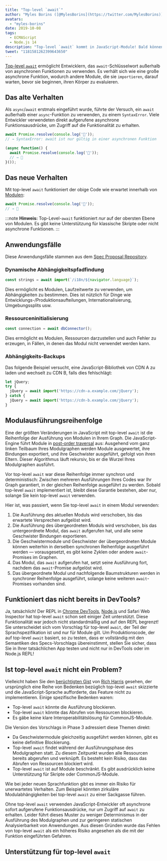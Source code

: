 ```yaml
---
title: "Top-level `await`"
author: "Myles Borins ([@MylesBorins](https://twitter.com/MylesBorins))"
avatars:
  - "myles-borins"
date: 2019-10-08
tags:
  - ECMAScript
  - Node.js 14
description: "Top-level `await` kommt in JavaScript-Module! Bald können Sie `await` verwenden, ohne sich in einer asynchronen Funktion befinden zu müssen."
tweet: "1181581262399643650"
---
```

[Top-level `await`](https://github.com/tc39/proposal-top-level-await) ermöglicht Entwicklern, das `await`-Schlüsselwort außerhalb von asynchronen Funktionen zu verwenden. Es verhält sich wie eine große asynchrone Funktion, wodurch andere Module, die sie `importieren`, darauf warten, bevor sie beginnen, ihren Körper zu evaluieren.

<!--truncate-->
## Das alte Verhalten

Als `async`/`await` erstmals eingeführt wurde, führte der Versuch, ein `await` außerhalb einer `async`-Funktion zu verwenden, zu einem `SyntaxError`. Viele Entwickler verwendeten direkt aufgerufene asynchrone Funktionsausdrücke, um Zugriff auf die Funktionalität zu erhalten.

```js
await Promise.resolve(console.log('🎉'));
// → SyntaxError: await ist nur gültig in einer asynchronen Funktion

(async function() {
  await Promise.resolve(console.log('🎉'));
  // → 🎉
}());
```

## Das neue Verhalten

Mit top-level `await` funktioniert der obige Code wie erwartet innerhalb von [Modulen](/features/modules):

```js
await Promise.resolve(console.log('🎉'));
// → 🎉
```

:::note
**Hinweis:** Top-Level-`await` funktioniert _nur_ auf der obersten Ebene von Modulen. Es gibt keine Unterstützung für klassische Skripte oder nicht asynchrone Funktionen.
:::

## Anwendungsfälle

Diese Anwendungsfälle stammen aus dem [Spec Proposal Repository](https://github.com/tc39/proposal-top-level-await#use-cases).

### Dynamische Abhängigkeitspfadfindung

```js
const strings = await import(`/i18n/${navigator.language}`);
```

Dies ermöglicht es Modulen, Laufzeitwerte zu verwenden, um Abhängigkeiten zu bestimmen. Dies ist nützlich für Dinge wie Entwicklungs-/Produktionsaufteilungen, Internationalisierung, Umgebungssplits usw.

### Ressourceninitialisierung

```js
const connection = await dbConnector();
```

Dies ermöglicht es Modulen, Ressourcen darzustellen und auch Fehler zu erzeugen, in Fällen, in denen das Modul nicht verwendet werden kann.

### Abhängigkeits-Backups

Das folgende Beispiel versucht, eine JavaScript-Bibliothek von CDN A zu laden und wechselt zu CDN B, falls dies fehlschlägt:

```js
let jQuery;
try {
  jQuery = await import('https://cdn-a.example.com/jQuery');
} catch {
  jQuery = await import('https://cdn-b.example.com/jQuery');
}
```

## Modulausführungsreihenfolge

Eine der größten Veränderungen in JavaScript mit top-level `await` ist die Reihenfolge der Ausführung von Modulen in Ihrem Graph. Die JavaScript-Engine führt Module in [post-order traversal](https://en.wikibooks.org/wiki/A-level_Computing/AQA/Paper_1/Fundamentals_of_algorithms/Tree_traversal#Post-order) aus: Ausgehend vom ganz linken Teilbaum Ihres Modulgraphen werden Module ausgewertet, ihre Bindungen exportiert, und ihre Geschwister ausgeführt, gefolgt von ihren Eltern. Dieser Algorithmus läuft rekursiv, bis er die Wurzel Ihres Modulgraphen ausführt.

Vor top-level `await` war diese Reihenfolge immer synchron und deterministisch: Zwischen mehreren Ausführungen Ihres Codes war Ihr Graph garantiert, in der gleichen Reihenfolge ausgeführt zu werden. Sobald top-level `await` implementiert ist, bleibt diese Garantie bestehen, aber nur, solange Sie kein top-level `await` verwenden.

Hier ist, was passiert, wenn Sie top-level `await` in einem Modul verwenden:

1. Die Ausführung des aktuellen Moduls wird verschoben, bis das erwartete Versprechen aufgelöst wird.
1. Die Ausführung des übergeordneten Moduls wird verschoben, bis das untergeordnete Modul, das `await` aufgerufen hat, und alle seine Geschwister Bindungen exportieren.
1. Die Geschwistermodule und Geschwister der übergeordneten Module können weiterhin in derselben synchronen Reihenfolge ausgeführt werden — vorausgesetzt, es gibt keine Zyklen oder andere `await`-Promises im Graphen.
1. Das Modul, das `await` aufgerufen hat, setzt seine Ausführung fort, nachdem das `await`-Promise aufgelöst wird.
1. Das übergeordnete Modul und nachfolgende Baumstrukturen werden in synchroner Reihenfolge ausgeführt, solange keine weiteren `await`-Promises vorhanden sind.

## Funktioniert das nicht bereits in DevTools?

Ja, tatsächlich! Der REPL in [Chrome DevTools](https://developers.google.com/web/updates/2017/08/devtools-release-notes#await), [Node.js](https://github.com/nodejs/node/issues/13209) und Safari Web Inspector hat top-level `await` schon seit einiger Zeit unterstützt. Diese Funktionalität war jedoch nicht standardmäßig und auf den REPL begrenzt! Sie unterscheidet sich vom Vorschlag für top-level `await`, der Teil der Sprachspezifikation ist und nur für Module gilt. Um Produktionscode, der auf top-level `await` basiert, so zu testen, dass er vollständig mit den Semantiken des Specs-Vorschlags übereinstimmt, stellen Sie sicher, dass Sie in Ihrer tatsächlichen App testen und nicht nur in DevTools oder im Node.js REPL!

## Ist top-level `await` nicht ein Problem?

Vielleicht haben Sie den [berüchtigten Gist](https://gist.github.com/Rich-Harris/0b6f317657f5167663b493c722647221) von [Rich Harris](https://twitter.com/Rich_Harris) gesehen, der ursprünglich eine Reihe von Bedenken bezüglich top-level `await` skizzierte und die JavaScript-Sprache aufforderte, das Feature nicht zu implementieren. Einige spezifische Bedenken waren:

- Top-level `await` könnte die Ausführung blockieren.
- Top-level `await` könnte das Abrufen von Ressourcen blockieren.
- Es gäbe keine klare Interoperabilitätslösung für CommonJS-Module.

Die Version des Vorschlags in Phase 3 adressiert diese Themen direkt:

- Da Geschwistermodule gleichzeitig ausgeführt werden können, gibt es keine definitive Blockierung.
- Top-level `await` findet während der Ausführungsphase des Modulgraphen statt. Zu diesem Zeitpunkt wurden alle Ressourcen bereits abgerufen und verknüpft. Es besteht kein Risiko, dass das Abrufen von Ressourcen blockiert wird.
- Top-level `await` ist auf Module beschränkt. Es gibt ausdrücklich keine Unterstützung für Skripte oder CommonJS-Module.

Wie bei jeder neuen Sprachfunktion gibt es immer ein Risiko für unerwartetes Verhalten. Zum Beispiel könnten zirkuläre Modulabhängigkeiten bei top-level `await` zu einer Sackgasse führen.

Ohne top-level `await` verwenden JavaScript-Entwickler oft asynchrone sofort aufgerufene Funktionsausdrücke, nur um Zugriff auf `await` zu erhalten. Leider führt dieses Muster zu weniger Determinismus in der Ausführung des Modulgraphen und zur geringeren statischen Analysierbarkeit von Anwendungen. Aus diesen Gründen wurde das Fehlen von top-level `await` als ein höheres Risiko angesehen als die mit der Funktion eingeführten Gefahren.

## Unterstützung für top-level `await`

<feature-support chrome="89 https://bugs.chromium.org/p/v8/issues/detail?id=9344"
                 firefox="no https://bugzilla.mozilla.org/show_bug.cgi?id=1519100"
                 safari="15 https://bugs.webkit.org/show_bug.cgi?id=202484"
                 nodejs="14"
                 babel="no https://github.com/babel/proposals/issues/44"></feature-support>
